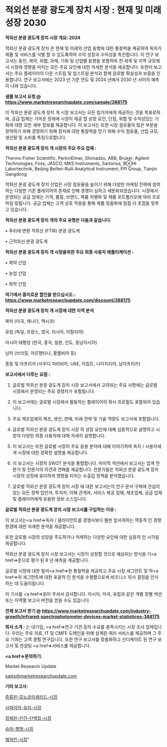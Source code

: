 # 적외선 분광 광도계 장치 시장 : 현재 및 미래 성장 2030

<strong>적외선 분광 광도계 장치 시장 개요: 2024</strong>

적외선 분광 광도계 장치 은 현재 및 미래의 산업 동향에 대한 통찰력을 제공하여 독자가 제품 및 서비스를 식별 할 수 있도록하여 수익 성장과 수익성을 촉진합니다. 이 연구 보고서는 동인, 제약, 위협, 과제, 기회 및 산업별 동향을 포함하여 전 세계 및 지역 규모에서 시장에 영향을 미치는 모든 주요 요인에 대한 자세한 분석을 제공합니다. 또한이 보고서는 주요 플레이어의 다운 스트림 및 업스트림 분석과 함께 글로벌 확실성과 보증을 인용합니다. 연구 보고서에는 2023 년 기준 연도 및 2024 년에서 2030 년 사이의 예측이 나와 있습니다.



<strong>샘플 보고서 요청 @ <a href=https://www.marketresearchupdate.com/sample/388175>https://www.marketresearchupdate.com/sample/388175</a></strong>

이 적외선 분광 광도계 장치 개 시장 보고서는 모든 참가자에게 제공하는 것을 목표로하며, 공급 업체는 가까운 장래에 시장이 제공 할 성장 요인, 단점, 위협 및 수익성있는 기회에 대한 모든 세부 정보를 제공합니다. 이 보고서는 또한 시장 점유율의 많은 부분을 장악하기 위해 경쟁하기 위해 정치에 대한 통찰력을 얻기 위해 수익 점유율, 산업 규모, 생산량 및 소비를 특징으로합니다.



<strong>적외선 분광 광도계 장치 개 시장의 주요 주요 업체 :</strong>

Thermo Fisher Scientific, PerkinElmer, Shimadzu, ABB, Bruker, Agilent Technologies, Foss, JASCO, MKS Instruments, Sartorius, BHI Labortechnik, Beijing Beifen-Ruili Analytical Instrument, FPI Group, Tianjin Gangdong

적외선 분광 광도계 장치 산업은 시장 점유율을 높이기 위해 다양한 마케팅 전략에 참여하는 다양한 기존 플레이어의 존재로 인해 경쟁이 심하고 세분화되었습니다. 시장에서 운영되는 공급 업체는 가격, 품질, 브랜드, 제품 차별화 및 제품 포트폴리오에 따라 프로파일 링됩니다. 공급 업체는 고객 상호 작용을 통해 제품 맞춤화에 점점 더 초점을 맞추고 있습니다.



<strong>적외선 분광 광도계 장치 개의 주요 유형은 다음과 같습니다.</strong>

• 푸리에 변환 적외선 (FTIR) 분광 광도계

• 근적외선 분광 광도계



<strong>적외선 분광 광도계 장치 개 시장을위한 주요 최종 사용자 애플리케이션 :</strong>

• 제약 산업

• 농업 산업

• 화학 산업



<strong>여기에서 흥미로운 할인을 받으십시오.: <a href=https://www.marketresearchupdate.com/discount/388175>https://www.marketresearchupdate.com/discount/388175</a></strong>



<strong>적외선 분광 광도계 장치 개 시장에 대한 지역 분석</strong>

북미 (미국, 캐나다, 멕시코)

유럽 (독일, 프랑스, 영국, 러시아, 이탈리아)

아시아 태평양 (한국, 중국, 일본, 인도, 동남아시아)

남미 (브라질, 아르헨티나, 콜롬비아 등)

중동 및 아프리카 (사우디 아라비아, UAE, 이집트, 나이지리아, 남아프리카)



<strong>보고서에서 다루는 요점 :</strong>

1. 글로벌 적외선 분광 광도계 장치 시장 보고서에서 고려되는 주요 사항에는 글로벌 시장에서 운영되는 주요 경쟁자가 포함됩니다.

2. 이 보고서에는 글로벌 시장에서 활동하는 플레이어의 회사 프로필도 포함되어 있습니다.

3. 주요 제조업체의 제조, 생산, 판매, 미래 전략 및 기술 역량도 보고서에 포함됩니다.

4. 글로벌 적외선 분광 광도계 장치 시장 의 성장 요인에 대해 심층적으로 설명하고 시장의 다양한 최종 사용자에 대해 자세히 설명합니다.

5. 이 보고서는 또한 글로벌 시장의 주요 응용 분야에 대해 이야기하여 독자 / 사용자에게 시장에 대한 정확한 설명을 제공합니다.

6. 이 보고서는 시장의 SWOT 분석을 통합합니다. 마지막 섹션에서 보고서는 업계 전문가 및 전문가의 의견과 견해를 제공합니다. 전문가들은 적외선 분광 광도계 장치 시장의 성장에 유리하게 영향을 미치는 수출입 정책을 분석했습니다.

7. 글로벌 적외선 분광 광도계 장치 시장 에 대한 보고서는이 연구 문서 구매에 관심이있는 모든 정책 입안자, 투자자, 이해 관계자, 서비스 제공 업체, 제조업체, 공급 업체 및 플레이어에게 유용한 정보 소스입니다.



<strong>글로벌 적외선 분광 광도계 장치 시장 보고서를 구입하는 이유 :</strong>

이 보고서는<a href=>독자 / 클</a>라이언트를 경쟁사보다 훨씬 앞서게하는 역동적 인 경쟁 환경에 대한 자세한 분석을 제공합니다.

또한 글로벌 시장의 성장을 주도하거나 억제하는 다양한 요인에 대한 심층적 인 시각을 제공합니다.

적외선 분광 광도계 장치 시장 보고서는 시장이 성장할 것으로 예상되는 방식을 기<a href=>준으로</a> 평가 된 8 년 예측을 제공합니다.

글로벌 시장에 대한 철저<a href=>한 통찰력</a>을 제공하고 주요 시장 세그먼트 및 하<a href=>위 세그</a>먼트에 대한 포괄적 인 분석을 수행함으로써 비즈니스 의사 결정을 인식하는 데 도움이됩니다.

이 기사를 <a href=>읽어 주</a>셔서 감사합니다. 아시아, 미국, 유럽과 같은 개별 장별 섹션 또는 지역별 보고서 버전을 얻을 수도 있습니다.



<strong>전체 보고서 받기 @ <a href=https://www.marketresearchupdate.com/industry-growth/infrared-spectrophotometer-devices-market-statistices-388175>https://www.marketresearchupdate.com/industry-growth/infrared-spectrophotometer-devices-market-statistices-388175</a></strong>



<strong>회사 소개 :</strong>
는 대기업, <a href=>연구 기</a>관 등의 수요를 충족시키는 시장 조사 업체입니다. 우리는 주로 의료, IT 및 CMFE 도메인을 위해 설계된 여러 서비스를 제공하며 그 주요 기여는 고객 경험 연구입니다. 또한 연구 보고서를 맞춤화하고 신디케이트 된 연구 보고서 및 컨설팅 <a href=>서비</a>스를 제공합니다.



<strong><a href=>문의하기:</a></strong>

Market Research Update

sales@marketresearchupdate.com



<strong>기타 보고서:</strong>

<a href=https://www.linkedin.com/pulse/증류된-모노글리세리드-시장-진입-전략-및-위험-평가2029년/>증류된-모노글리세리드-시장</a>

<a href=https://www.linkedin.com/pulse/사파이어-유리-시장-경쟁-분석-및-성장-잠재력-2029-analytics-avenue-adventures-24-ana-tzjzf/>사파이어-유리-시장</a>

<a href=https://www.linkedin.com/pulse/정제된-인간-단백질-시장-규모-및-성장-2023-market-matrix-musings-analysis-caasf/>정제된-인간-단백질-시장</a>

<a href=https://www.linkedin.com/pulse/승마-헬멧-시장-동향-및-성장-전망-survey-spotlight-pro-24-analysis-szfrf/>승마-헬멧-시장</a>

<a href=https://www.linkedin.com/pulse/헤파린-시장-현재-및-미래-성장-2029-trend-tracking-tips-360-analysis-0eaof/>헤파린-시장</a>"
